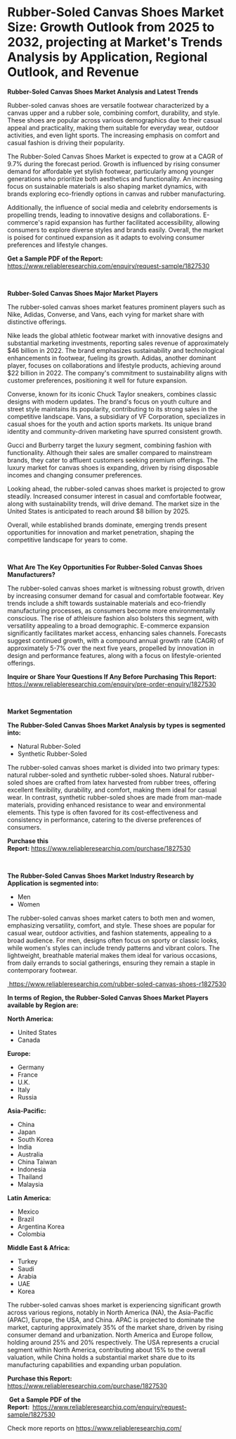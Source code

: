 <p><h1>Rubber-Soled Canvas Shoes Market Size: Growth Outlook from 2025 to 2032, projecting at Market's Trends Analysis by Application, Regional Outlook, and Revenue</h1></p><p><strong>Rubber-Soled Canvas Shoes Market Analysis and Latest Trends</strong></p>
<p><p>Rubber-soled canvas shoes are versatile footwear characterized by a canvas upper and a rubber sole, combining comfort, durability, and style. These shoes are popular across various demographics due to their casual appeal and practicality, making them suitable for everyday wear, outdoor activities, and even light sports. The increasing emphasis on comfort and casual fashion is driving their popularity.</p><p>The Rubber-Soled Canvas Shoes Market is expected to grow at a CAGR of 9.7% during the forecast period. Growth is influenced by rising consumer demand for affordable yet stylish footwear, particularly among younger generations who prioritize both aesthetics and functionality. An increasing focus on sustainable materials is also shaping market dynamics, with brands exploring eco-friendly options in canvas and rubber manufacturing.</p><p>Additionally, the influence of social media and celebrity endorsements is propelling trends, leading to innovative designs and collaborations. E-commerce's rapid expansion has further facilitated accessibility, allowing consumers to explore diverse styles and brands easily. Overall, the market is poised for continued expansion as it adapts to evolving consumer preferences and lifestyle changes.</p></p>
<p><strong>Get a Sample PDF of the Report:&nbsp;</strong> <a href="https://www.reliableresearchiq.com/enquiry/request-sample/1827530?utm_campaign=2455&utm_medium=2&utm_source=Github&utm_content=ia&utm_term=05042025&utm_id=rubber-soled-canvas-shoes">https://www.reliableresearchiq.com/enquiry/request-sample/1827530</a></p>
<p>&nbsp;</p>
<p><strong>Rubber-Soled Canvas Shoes Major Market Players</strong></p>
<p><p>The rubber-soled canvas shoes market features prominent players such as Nike, Adidas, Converse, and Vans, each vying for market share with distinctive offerings. </p><p>Nike leads the global athletic footwear market with innovative designs and substantial marketing investments, reporting sales revenue of approximately $46 billion in 2022. The brand emphasizes sustainability and technological enhancements in footwear, fueling its growth. Adidas, another dominant player, focuses on collaborations and lifestyle products, achieving around $22 billion in 2022. The company's commitment to sustainability aligns with customer preferences, positioning it well for future expansion.</p><p>Converse, known for its iconic Chuck Taylor sneakers, combines classic designs with modern updates. The brand's focus on youth culture and street style maintains its popularity, contributing to its strong sales in the competitive landscape. Vans, a subsidiary of VF Corporation, specializes in casual shoes for the youth and action sports markets. Its unique brand identity and community-driven marketing have spurred consistent growth.</p><p>Gucci and Burberry target the luxury segment, combining fashion with functionality. Although their sales are smaller compared to mainstream brands, they cater to affluent customers seeking premium offerings. The luxury market for canvas shoes is expanding, driven by rising disposable incomes and changing consumer preferences.</p><p>Looking ahead, the rubber-soled canvas shoes market is projected to grow steadily. Increased consumer interest in casual and comfortable footwear, along with sustainability trends, will drive demand. The market size in the United States is anticipated to reach around $8 billion by 2025.</p><p>Overall, while established brands dominate, emerging trends present opportunities for innovation and market penetration, shaping the competitive landscape for years to come.</p></p>
<p>&nbsp;</p>
<p><strong>What Are The Key Opportunities For Rubber-Soled Canvas Shoes Manufacturers?</strong></p>
<p><p>The rubber-soled canvas shoes market is witnessing robust growth, driven by increasing consumer demand for casual and comfortable footwear. Key trends include a shift towards sustainable materials and eco-friendly manufacturing processes, as consumers become more environmentally conscious. The rise of athleisure fashion also bolsters this segment, with versatility appealing to a broad demographic. E-commerce expansion significantly facilitates market access, enhancing sales channels. Forecasts suggest continued growth, with a compound annual growth rate (CAGR) of approximately 5-7% over the next five years, propelled by innovation in design and performance features, along with a focus on lifestyle-oriented offerings.</p></p>
<p><strong>Inquire or Share Your Questions If Any Before Purchasing This Report:</strong> <a href="https://www.reliableresearchiq.com/enquiry/pre-order-enquiry/1827530?utm_campaign=2455&utm_medium=2&utm_source=Github&utm_content=ia&utm_term=05042025&utm_id=rubber-soled-canvas-shoes">https://www.reliableresearchiq.com/enquiry/pre-order-enquiry/1827530</a></p>
<p>&nbsp;</p>
<p><strong>Market Segmentation</strong></p>
<p><strong>The Rubber-Soled Canvas Shoes Market Analysis by types is segmented into:</strong></p>
<p><ul><li>Natural Rubber-Soled</li><li>Synthetic Rubber-Soled</li></ul></p>
<p><p>The rubber-soled canvas shoes market is divided into two primary types: natural rubber-soled and synthetic rubber-soled shoes. Natural rubber-soled shoes are crafted from latex harvested from rubber trees, offering excellent flexibility, durability, and comfort, making them ideal for casual wear. In contrast, synthetic rubber-soled shoes are made from man-made materials, providing enhanced resistance to wear and environmental elements. This type is often favored for its cost-effectiveness and consistency in performance, catering to the diverse preferences of consumers.</p></p>
<p><strong>Purchase this Report:&nbsp;</strong><a href="https://www.reliableresearchiq.com/purchase/1827530?utm_campaign=2455&utm_medium=2&utm_source=Github&utm_content=ia&utm_term=05042025&utm_id=rubber-soled-canvas-shoes">https://www.reliableresearchiq.com/purchase/1827530</a></p>
<p>&nbsp;</p>
<p><strong>The Rubber-Soled Canvas Shoes Market Industry Research by Application is segmented into:</strong></p>
<p><ul><li>Men</li><li>Women</li></ul></p>
<p><p>The rubber-soled canvas shoes market caters to both men and women, emphasizing versatility, comfort, and style. These shoes are popular for casual wear, outdoor activities, and fashion statements, appealing to a broad audience. For men, designs often focus on sporty or classic looks, while women's styles can include trendy patterns and vibrant colors. The lightweight, breathable material makes them ideal for various occasions, from daily errands to social gatherings, ensuring they remain a staple in contemporary footwear.</p></p>
<p><a href="https://www.reliableresearchiq.com/rubber-soled-canvas-shoes-r1827530?utm_campaign=2455&utm_medium=2&utm_source=Github&utm_content=ia&utm_term=05042025&utm_id=rubber-soled-canvas-shoes">&nbsp;https://www.reliableresearchiq.com/rubber-soled-canvas-shoes-r1827530</a></p>
<p><strong>In terms of Region, the Rubber-Soled Canvas Shoes Market Players available by Region are:</strong></p>
<p>
    <p> <strong> North America: </strong>
        <ul>
            <li>United States</li>
            <li>Canada</li>
        </ul>
        </p> 
    <p> <strong> Europe: </strong>
        <ul>
            <li>Germany</li>
            <li>France</li>
            <li>U.K.</li>
            <li>Italy</li>
            <li>Russia</li>
        </ul>
        </p> 
    <p> <strong> Asia-Pacific: </strong>
        <ul>
            <li>China</li>
            <li>Japan</li>
            <li>South Korea</li>
            <li>India</li>
            <li>Australia</li>
            <li>China Taiwan</li>
            <li>Indonesia</li>
            <li>Thailand</li>
            <li>Malaysia</li>
        </ul>
        </p> 
    <p> <strong> Latin America: </strong>
        <ul>
            <li>Mexico</li>
            <li>Brazil</li>
            <li>Argentina Korea</li>
            <li>Colombia</li>
        </ul>
        </p> 
    <p> <strong> Middle East & Africa: </strong>
        <ul>
            <li>Turkey</li>
            <li>Saudi</li>
            <li>Arabia</li>
            <li>UAE</li>
            <li>Korea</li>
        </ul>
    </p>
    </p>
<p><p>The rubber-soled canvas shoes market is experiencing significant growth across various regions, notably in North America (NA), the Asia-Pacific (APAC), Europe, the USA, and China. APAC is projected to dominate the market, capturing approximately 35% of the market share, driven by rising consumer demand and urbanization. North America and Europe follow, holding around 25% and 20% respectively. The USA represents a crucial segment within North America, contributing about 15% to the overall valuation, while China holds a substantial market share due to its manufacturing capabilities and expanding urban population.</p></p>
<p><strong>Purchase this Report: </strong><a href="https://www.reliableresearchiq.com/purchase/1827530?utm_campaign=2455&utm_medium=2&utm_source=Github&utm_content=ia&utm_term=05042025&utm_id=rubber-soled-canvas-shoes">https://www.reliableresearchiq.com/purchase/1827530</a></p>
<p>&nbsp;<strong>Get a Sample PDF of the Report:&nbsp;&nbsp;</strong><a href="https://www.reliableresearchiq.com/enquiry/request-sample/1827530?utm_campaign=2455&utm_medium=2&utm_source=Github&utm_content=ia&utm_term=05042025&utm_id=rubber-soled-canvas-shoes">https://www.reliableresearchiq.com/enquiry/request-sample/1827530</a></p>
<p><strong></strong></p>
<p>Check more reports on <a href="https://www.reliableresearchiq.com/?utm_campaign=2455&utm_medium=2&utm_source=Github&utm_content=ia&utm_term=05042025&utm_id=rubber-soled-canvas-shoes">https://www.reliableresearchiq.com/</a></p>